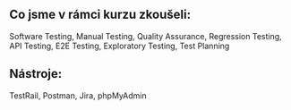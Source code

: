 ## Co jsme v rámci kurzu zkoušeli: 

Software Testing,
Manual Testing,
Quality Assurance,
Regression Testing,
API Testing, 
E2E Testing,
Exploratory Testing,
Test Planning


## Nástroje:

TestRail,
Postman,
Jira,
phpMyAdmin

